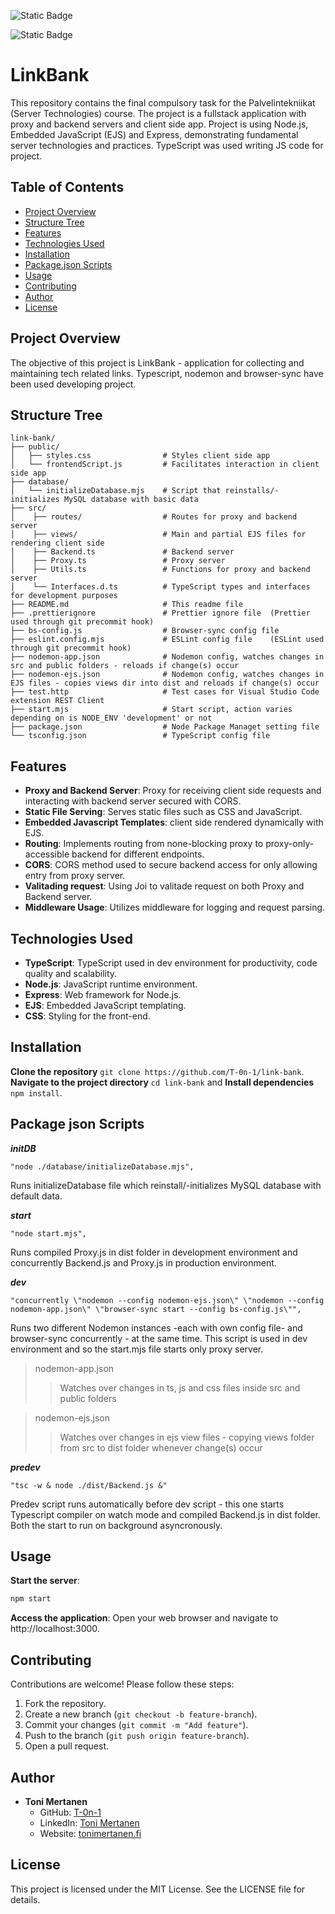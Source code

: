 ![Static Badge](https://img.shields.io/badge/student_name-Toni_Mertanen-blue)

![Static Badge](https://img.shields.io/badge/student_number-x085916-blue)


# LinkBank

This repository contains the final compulsory task for the Palvelintekniikat (Server Technologies) course. 
The project is a fullstack application with proxy and backend servers and client side app. 
Project is using Node.js, Embedded JavaScript (EJS) and Express, demonstrating fundamental server technologies and practices.
TypeScript was used writing JS code for project.


## Table of Contents

- [Project Overview](#project-overview)
- [Structure Tree](#structure-tree)
- [Features](#features)
- [Technologies Used](#technologies-used)
- [Installation](#installation)
- [Package.json Scripts](#package-json-scripts)
- [Usage](#usage)
- [Contributing](#contributing)
- [Author](#author)
- [License](#license)


## Project Overview

The objective of this project is LinkBank - application for collecting and maintaining tech related links. 
Typescript, nodemon and browser-sync have been used developing project.


## Structure Tree

```plaintext
link-bank/
├── public/                      
│   ├── styles.css                # Styles client side app
│   └── frontendScript.js         # Facilitates interaction in client side app
├── database/
│   └── initializeDatabase.mjs    # Script that reinstalls/-initializes MySQL database with basic data
├── src/
│    ├── routes/                  # Routes for proxy and backend server
│    ├── views/                   # Main and partial EJS files for rendering client side
│    ├── Backend.ts               # Backend server 
│    ├── Proxy.ts                 # Proxy server
│    ├── Utils.ts                 # Functions for proxy and backend server
│    └── Interfaces.d.ts          # TypeScript types and interfaces for development purposes
├── README.md                     # This readme file
├── .prettierignore               # Prettier ignore file  (Prettier used through git precommit hook)
├── bs-config.js                  # Browser-sync config file
├── eslint.config.mjs             # ESLint config file    (ESLint used through git precommit hook)
├── nodemon-app.json              # Nodemon config, watches changes in src and public folders - reloads if change(s) occur
├── nodemon-ejs.json              # Nodemon config, watches changes in EJS files - copies views dir into dist and reloads if change(s) occur
├── test.http                     # Test cases for Visual Studio Code extension REST Client
├── start.mjs                     # Start script, action varies depending on is NODE_ENV 'development' or not
├── package.json                  # Node Package Managet setting file
└── tsconfig.json                 # TypeScript config file
```


## Features

- **Proxy and Backend Server**: Proxy for receiving client side requests and interacting with backend server secured with CORS.
- **Static File Serving**: Serves static files such as CSS and JavaScript.
- **Embedded Javascript Templates**: client side rendered dynamically with EJS.
- **Routing**: Implements routing from none-blocking proxy to proxy-only-accessible backend for different endpoints.
- **CORS**: CORS method used to secure backend access for only allowing entry from proxy server.
- **Valitading request**: Using Joi to valitade request on both Proxy and Backend server.
- **Middleware Usage**: Utilizes middleware for logging and request parsing.


## Technologies Used

- **TypeScript**: TypeScript used in dev environment for productivity, code quality and scalability.
- **Node.js**: JavaScript runtime environment.
- **Express**: Web framework for Node.js.
- **EJS**: Embedded JavaScript templating.
- **CSS**: Styling for the front-end.


## Installation

**Clone the repository** `git clone https://github.com/T-0n-1/link-bank`. **Navigate to the project directory** `cd link-bank` and 
**Install dependencies** `npm install`.


## Package json Scripts

***initDB***
```
"node ./database/initializeDatabase.mjs",
```
Runs initializeDatabase file which reinstall/-initializes MySQL database with default data.

***start***
```
"node start.mjs",
```
Runs compiled Proxy.js in dist folder in development environment and concurrently Backend.js and Proxy.js in production environment.

***dev***
```
"concurrently \"nodemon --config nodemon-ejs.json\" \"nodemon --config nodemon-app.json\" \"browser-sync start --config bs-config.js\"",
```
Runs two different Nodemon instances -each with own config file- and browser-sync concurrently - at the same time. This script is used in dev environment and so the start.mjs file starts only proxy server.

>nodemon-app.json
>>Watches over changes in ts, js and css files inside src and public folders

>nodemon-ejs.json
>>Watches over changes in ejs view files - copying views folder from src to dist folder whenever change(s) occur

***predev***
```
"tsc -w & node ./dist/Backend.js &"
```
Predev script runs automatically before dev script - this one starts Typescript compiler on watch mode and compiled Backend.js in dist folder. Both the start to run on background asyncronously.


## Usage

**Start the server**:
```bash
npm start
```

**Access the application**:
Open your web browser and navigate to http://localhost:3000.


## Contributing
Contributions are welcome! Please follow these steps:
1. Fork the repository.
2. Create a new branch (`git checkout -b feature-branch`).
3. Commit your changes (`git commit -m "Add feature"`).
4. Push to the branch (`git push origin feature-branch`).
5. Open a pull request.


## Author

- **Toni Mertanen**
  - GitHub: [T-0n-1](https://github.com/T-0n-1)
  - LinkedIn: [Toni Mertanen](https://www.linkedin.com/in/toni-mertanen)
  - Website: [tonimertanen.fi](https://tonimertanen.fi)


## License

This project is licensed under the MIT License. See the LICENSE file for details.
